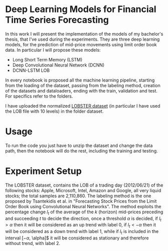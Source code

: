 # Deep Learning Models for Financial Time Series Forecasting
In this work I will present the implementation of the models of my bachelor's thesis, that I've used during the experiments. They are three deep learning models, for the prediction of mid-price movements using limit order book data.
In particular I will propose these models:
- Long Short Term Memory (LSTM) 
- Deep Convolutional Neural Network (DCNN)
- DCNN-LSTM LOB 

In every notebook is proposed all the machine learning pipeline, starting from the loading of the dataset, passing from the labeling method, creation of the datasets and dataloaders, ending with the train, validation and test. For specifics refer to the folders.

I have uploaded the normalized [LOBSTER dataset](https://lobsterdata.com/info/DataSamples.php) (in particular I have used the LOB file with 10 levels) in the folder dataset.

# Usage

To run the code you just have to unzip the dataset and change the data path, then the notebook will do the rest, including the training and testing.

# Experiment Setup
The LOBSTER dataset, contains the LOB of a trading day (2012/06/21) of the following stocks: Apple, Microsoft, Intel, Amazon and Google, all very liquid stocks; the total samples are 2,110,860. 
The labeling method is the one proposed by Tsantekidis et al. in "Forecasting Stock Prices from the Limit Order
Book using Convolutional Neural Networks". 
The method exploits the percentage change $l_t$ of the average of the $k$ (horizon) mid-prices preceding and succeeding
$t$ to decide the direction, once a threshold $\alpha$ is decided, if $l_t > \alpha$ then it will be considered as an up trend with label $0$, if $l_t < -\alpha$ then it will be considered as a down trend with label $1$, while if $l_t$ is included in the interval $[-\alpha$, \alpha]$ it will be considered as stationary and therefore without trend, with label 2.
